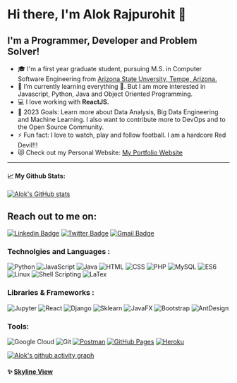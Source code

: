 # Hi there, I'm Alok Rajpurohit 👋 

## I'm a Programmer, Developer and Problem Solver!

- 🎓 I'm a first year graduate student, pursuing M.S. in Computer Software Engineering from [Arizona State Unversity, Tempe, Arizona.](https://www.asu.edu/)
- 🌱 I’m currently learning everything 🤣. But I am more interested in Javascript, Python, Java and Object Oriented Programming.
- 💻 I love working with **ReactJS.**
- 🥅 2023 Goals: Learn more about Data Analysis, Big Data Engineering and Machine Learning. I also want to contribute more to DevOps and to the Open Source Community.
- ⚡ Fun fact: I love to watch, play and follow football. I am a hardcore Red Devil!!!
- 😻 Check out my Personal Website: [My Portfolio Website](https://alokpurohit18.github.io/PersonalWebsite/)

---

#### 📈 My Github Stats:

[![Alok's GitHub stats](https://github-readme-stats.vercel.app/api?username=alokpurohit18&show_icons=true&count_private=true&theme=tokyonight)](https://github.com/anuraghazra/github-readme-stats)

## Reach out to me on:

[![Linkedin Badge](https://img.shields.io/badge/-LinkedIn-blue?style=flat-round&logo=Linkedin&logoColor=white&link=https://www.linkedin.com/in/alok-rajpurohit-1941461a3/)](https://www.linkedin.com/in/alok-rajpurohit-1941461a3/)
[![Twitter Badge](https://img.shields.io/badge/-Twitter-blue?style=flat-round&logo=Twitter&logoColor=white&link=https://twitter.com/AlokPur32580593)](https://twitter.com/AlokPur32580593)
[![Gmail Badge](https://img.shields.io/badge/-Gmail-c14438?style=flat-round&logo=Gmail&logoColor=white&link=mailto:saloniguptasg12@gmail.com)](mailto:alokpurohit18@gmail.com)

### Technolgies and Languages :

![Python](https://img.shields.io/badge/-Python-black?style=flat-round&logo=Python)
![JavaScript](https://img.shields.io/badge/-JavaScript-black?style=flat-round&logo=javascript)
![Java](https://img.shields.io/badge/-java-E34A86?style=flat-round&logo=java)
![HTML](https://img.shields.io/badge/-HTML5-E34F26?style=flat-round&logo=html5&logoColor=white)
![CSS](https://img.shields.io/badge/-CSS3-blue?style=flat-round&logo=css3&logoColor=white)
![PHP](https://img.shields.io/badge/-PHP-purple?style=flat-round&logo=php&logoColor=white)
![MySQL](https://img.shields.io/badge/-MySQL-black?style=flat-round&logo=mysql)
![ES6](https://img.shields.io/badge/-ES6-yellow?style=flat-round&logo=es6)
![Linux](https://img.shields.io/badge/-Linux-black?style=flat-round&logo=Linux)
![Shell Scripting](https://img.shields.io/badge/-ShellScripting-0E185F?style=flat-round&logo=shell)
![LaTex](https://img.shields.io/badge/-LaTex-green?style=flat-round&logo=LaTex)

### Libraries & Frameworks :

![Jupyter](https://img.shields.io/badge/-jupyter-white?style=flat-round&logo=jupyter)
![React](https://img.shields.io/badge/-React-black?style=flat-round&logo=react)
![Django](https://img.shields.io/badge/-Django-blue?style=flat-round&logo=django)
![Sklearn](https://img.shields.io/badge/-sklearn-white?style=flat-round&logo=Sklearn)
![JavaFX](https://img.shields.io/badge/-JavaFX-4D77FF?style=flat-round&logo=JavaFX)
![Bootstrap](https://img.shields.io/badge/-Bootstrap-6610f2?style=flat-round&logo=Bootstrap)
![AntDesign](https://img.shields.io/badge/-AntDesign-red?style=flat-round&logo=AntDesign)

### Tools:

![Google Cloud](https://img.shields.io/badge/Google%20Cloud-black?style=flat-round&logo=google-cloud)
![Git](https://img.shields.io/badge/-Git-black?style=flat-round&logo=git)
<a href="#"><img alt="Postman" src="https://img.shields.io/badge/Postman-FF6C37?logo=postman&logoColor=white"></a>
<a href="#"><img alt="GitHub Pages" src="https://img.shields.io/badge/GitHub%20Pages-%23327FC7.svg?logo=github&logoColor=white"></a> 
<a href="#"><img alt="Heroku" src="https://img.shields.io/badge/Heroku%20-%23430098.svg?logo=heroku&logoColor=white"></a>

[![Alok's github activity graph](https://activity-graph.herokuapp.com/graph?username=alokpurohit18&theme=rogue)](https://github.com/alokpurohit18/github-readme-activity-graph)
<!-- [![Alok's github activity graph](https://activity-graph.herokuapp.com/graph?username=alokpurohit18&theme=rogue)](https://github.com/alokpurohit18/github-readme-activity-graph) -->

#### ✨ [Skyline View](https://skyline.github.com/alokpurohit18/2022)

[website]: https://alokpurohit18.github.io/PersonalWebsite/
[twitter]: https://twitter.com/AlokPur32580593
[instagram]: https://www.instagram.com/alokpurohit18/
[linkedin]: https://www.linkedin.com/in/alok-rajpurohit-1941461a3/
